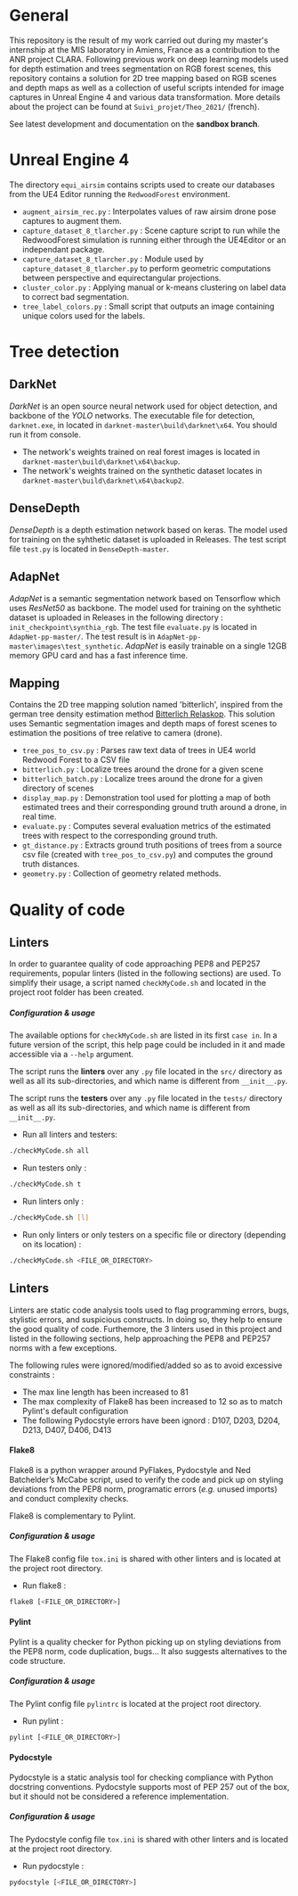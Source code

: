 # General
This repository is the result of my work carried out during my master's internship at the MIS laboratory in Amiens, France as a contribution to the ANR project CLARA. Following previous work on deep learning models used for depth estimation and trees segmentation on RGB forest scenes, this repository contains a solution for 2D tree mapping based on RGB scenes and depth maps as well as a collection of useful scripts intended for image captures in Unreal Engine 4 and various data transformation. More details about the project can be found at `Suivi_projet/Theo_2021/` (french).

See latest development and documentation on the **sandbox branch**.

# Unreal Engine 4
The directory `equi_airsim` contains scripts used to create our databases from the UE4 Editor running the `RedwoodForest` environment.
- `augment_airsim_rec.py` : Interpolates values of raw airsim drone pose captures to augment them.
- `capture_dataset_8_tlarcher.py` : Scene capture script to run while the RedwoodForest simulation is running either through the UE4Editor or an independant package.
- `capture_dataset_8_tlarcher.py` : Module used by `capture_dataset_8_tlarcher.py` to perform geometric computations between perspective and equirectangular projections.
- `cluster_color.py` : Applying manual or k-means clustering on label data to correct bad segmentation.
- `tree_label_colors.py` : Small script that outputs an image containing unique colors used for the labels.


# Tree detection
## DarkNet
*DarkNet* is an open source neural network used for object detection, and backbone of the *YOLO* networks. The executable file for detection, `darknet.exe`, in located in `darknet-master\build\darknet\x64`. You should run it from console. 
- The network's weights trained on real forest images is located in `darknet-master\build\darknet\x64\backup`.
- The network's weights trained on the synthetic dataset locates in `darknet-master\build\darknet\x64\backup2`.

## DenseDepth
*DenseDepth* is a depth estimation network based on keras. The model used for training on the syhthetic dataset is uploaded in Releases. 
The test script file `test.py` is located in `DenseDepth-master`.

## AdapNet
*AdapNet* is a semantic segmentation network based on Tensorflow which uses *ResNet50* as backbone. The model used for training on the syhthetic dataset is uploaded in Releases
in the following directory : `init_checkpoint\synthia_rgb`. The test file `evaluate.py` is located in `AdapNet-pp-master/`. The test result is in `AdapNet-pp-master\images\test_synthetic`.
*AdapNet* is easily trainable on a single 12GB memory GPU card and has a fast inference time.

## Mapping
Contains the 2D tree mapping solution named 'bitterlich', inspired from the german tree density estimation method [Bitterlich Relaskop](https://www.youtube.com/watch?v=VggN0uWfEtQ). This solution uses Semantic segmentation images and depth maps of forest scenes to estimation the positions of tree relative to camera (drone).
- `tree_pos_to_csv.py` : Parses raw text data of trees in UE4 world Redwood Forest to a CSV file
- `bitterlich.py` : Localize trees around the drone for a given scene
- `bitterlich_batch.py` : Localize trees around the drone for a given directory of scenes
- `display_map.py` : Demonstration tool used for plotting a map of both estimated trees and their corresponding ground truth around a drone, in real time.
- `evaluate.py` : Computes several evaluation metrics of the estimated trees with respect to the corresponding ground truth.
- `gt_distance.py` : Extracts ground truth positions of trees from a source csv file (created with `tree_pos_to_csv.py`) and computes the ground truth distances.
- `geometry.py` : Collection of geometry related methods.



# Quality of code
## Linters
In order to guarantee quality of code approaching PEP8 and PEP257 requirements, popular linters (listed in the following sections) are used. To simplify their usage, a script named `checkMyCode.sh` and located in the project root folder has been created.

##### Configuration & usage
The available options for `checkMyCode.sh` are listed in its first `case in`. In a future version of the script, this help page could be included in it and made accessible via a `--help` argument.

The script runs the **linters** over any `.py` file located in the `src/` directory as well as all its sub-directories, and which name is different from `__init__.py`.

The script runs the **testers** over any `.py` file located in the `tests/` directory as well as all its sub-directories, and which name is different from `__init__.py`.

- Run all linters and testers:
```bash
./checkMyCode.sh all
```

- Run testers only :
```bash
./checkMyCode.sh t
```

- Run linters only :
```bash
./checkMyCode.sh [l]
```

- Run only linters or only testers on a specific file or directory (depending on its location) :
```bash
./checkMyCode.sh <FILE_OR_DIRECTORY>
```

## Linters
Linters are static code analysis tools used to flag programming errors, bugs, stylistic errors, and suspicious constructs. In doing so, they help to ensure the good quality of code. Furthemore, the 3 linters used in this project and listed in the following sections, help approaching the PEP8 and PEP257 norms with a few exceptions.

The following rules were ignored/modified/added so as to avoid excessive constraints :

- The max line length has been increased to 81
- The max complexity of Flake8 has been increased to 12 so as to match Pylint's default configuration
- The following Pydocstyle errors have been ignord : D107, D203, D204, D213, D407, D406, D413

#### Flake8
Flake8 is a python wrapper around PyFlakes, Pydocstyle and Ned Batchelder’s McCabe script, used to verify the code and pick up on styling deviations from the PEP8 norm, programatic errors (_e.g._ unused imports) and conduct complexity checks.

Flake8 is complementary to Pylint.

##### Configuration & usage
The Flake8 config file `tox.ini` is shared with other linters and is located at the project root directory.

- Run flake8 :
```bash
flake8 [<FILE_OR_DIRECTORY>]
```

#### Pylint
Pylint is a quality checker for Python picking up on styling deviations from the PEP8 norm, code duplication, bugs... It also suggests alternatives to the code structure.

##### Configuration & usage
The Pylint config file `pylintrc` is located at the project root directory.

- Run pylint :
```bash
pylint [<FILE_OR_DIRECTORY>]
```

#### Pydocstyle
Pydocstyle is a static analysis tool for checking compliance with Python docstring conventions. Pydocstyle supports most of PEP 257 out of the box, but it should not be considered a reference implementation.

##### Configuration & usage
The Pydocstyle config file `tox.ini` is shared with other linters and is located at the project root directory.

- Run pydocstyle :
```bash
pydocstyle [<FILE_OR_DIRECTORY>]
```
